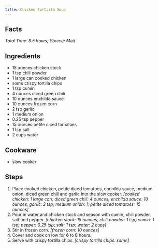 ```yaml
---
title: Chicken Tortilla Soup
---
```

## Facts
*Total Time: 8.5 hours; Source: Matt*
## Ingredients
- 15 ounces chicken stock               
- 1 tsp chili powder                
- 1 large can cooked chicken              
- some crispy tortilla chips       
- 1 tsp cumin                       
- 4 ounces diced green chili           
- 10 ounces enchilda sauce              
- 10 ounces frozen corn                 
- 2 tsp garlic                      
- 1 medium onion                
- 0.25 tsp pepper                      
- 15 ounces petite diced tomatoes       
- 1 tsp salt                        
- 2 cups water                       
## Cookware
- slow cooker
## Steps
1. Place cooked chicken, petite diced tomatoes, enchilda sauce, medium onion, diced green chili and garlic into the slow cooker.
*[cooked chicken: 1 large can; diced green chili: 4 ounces; enchilda sauce: 10 ounces; garlic: 2 tsp; medium onion: 1; petite diced tomatoes: 15 ounces]*
2. Pour in water and chicken stock and season with cumin, chili powder, salt and pepper.
*[chicken stock: 15 ounces; chili powder: 1 tsp; cumin: 1 tsp; pepper: 0.25 tsp; salt: 1 tsp; water: 2 cups]*
3. Stir in frozen corn.
*[frozen corn: 10 ounces]*
4. Cover and cook on low for 6 to 8 hours.
5. Serve with crispy tortilla chips.
*[crispy tortilla chips: some]*
